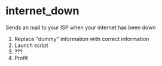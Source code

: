 # internet_down
Sends an mail to your ISP when your internet has been down

1. Replace "dummy" information with correct information
2. Launch script
3. ???
4. Profit
